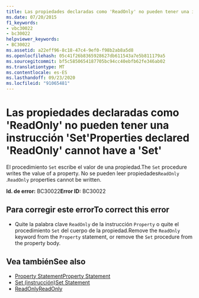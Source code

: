 ```yaml
---
title: Las propiedades declaradas como 'ReadOnly' no pueden tener una instrucción 'Set'
ms.date: 07/20/2015
f1_keywords:
- vbc30022
- bc30022
helpviewer_keywords:
- BC30022
ms.assetid: a22eff96-8c18-47c4-9ef0-f98b2ab8a5d8
ms.openlocfilehash: 05c41f26b8365928627db611543a7e5b811179a5
ms.sourcegitcommit: bf5c5850654187705bc94cc40ebfb62fe346ab02
ms.translationtype: MT
ms.contentlocale: es-ES
ms.lasthandoff: 09/23/2020
ms.locfileid: "91065481"
---
```

# <a name="properties-declared-readonly-cannot-have-a-set"></a><span data-ttu-id="3af45-102">Las propiedades declaradas como 'ReadOnly' no pueden tener una instrucción 'Set'</span><span class="sxs-lookup"><span data-stu-id="3af45-102">Properties declared 'ReadOnly' cannot have a 'Set'</span></span>

<span data-ttu-id="3af45-103">El procedimiento `Set` escribe el valor de una propiedad.</span><span class="sxs-lookup"><span data-stu-id="3af45-103">The `Set` procedure writes the value of a property.</span></span> <span data-ttu-id="3af45-104">No se pueden leer propiedades`ReadOnly` .</span><span class="sxs-lookup"><span data-stu-id="3af45-104">`ReadOnly` properties cannot be written.</span></span>  
  
 <span data-ttu-id="3af45-105">**Id. de error:** BC30022</span><span class="sxs-lookup"><span data-stu-id="3af45-105">**Error ID:** BC30022</span></span>  
  
## <a name="to-correct-this-error"></a><span data-ttu-id="3af45-106">Para corregir este error</span><span class="sxs-lookup"><span data-stu-id="3af45-106">To correct this error</span></span>  
  
- <span data-ttu-id="3af45-107">Quite la palabra clave `ReadOnly` de la instrucción `Property` o quite el procedimiento `Set` del cuerpo de la propiedad.</span><span class="sxs-lookup"><span data-stu-id="3af45-107">Remove the `ReadOnly` keyword from the `Property` statement, or remove the `Set` procedure from the property body.</span></span>  
  
## <a name="see-also"></a><span data-ttu-id="3af45-108">Vea también</span><span class="sxs-lookup"><span data-stu-id="3af45-108">See also</span></span>

- [<span data-ttu-id="3af45-109">Property Statement</span><span class="sxs-lookup"><span data-stu-id="3af45-109">Property Statement</span></span>](../language-reference/statements/property-statement.md)
- [<span data-ttu-id="3af45-110">Set (instrucción)</span><span class="sxs-lookup"><span data-stu-id="3af45-110">Set Statement</span></span>](../language-reference/statements/set-statement.md)
- [<span data-ttu-id="3af45-111">ReadOnly</span><span class="sxs-lookup"><span data-stu-id="3af45-111">ReadOnly</span></span>](../language-reference/modifiers/readonly.md)
